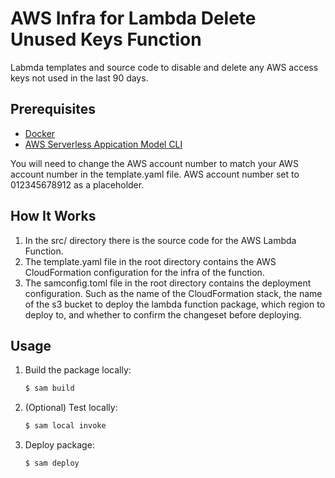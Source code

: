 # AWS Infra for Lambda Delete Unused Keys Function
Labmda templates and source code to disable and delete any AWS access keys not used in the last 90 days. 

## Prerequisites

* [Docker](https://docs.docker.com/get-docker/)
* [AWS Serverless Appication Model CLI](https://docs.aws.amazon.com/serverless-application-model/latest/developerguide/serverless-sam-cli-install.html)

You will need to change the AWS account number to match your AWS account number in the template.yaml file. AWS account number set to 012345678912 as a placeholder. 


## How It Works

1. In the src/ directory there is the source code for the AWS Lambda Function. 
2. The template.yaml file in the root directory contains the AWS CloudFormation configuration for the infra of the function. 
3. The samconfig.toml file in the root directory contains the deployment configuration. Such as the name of the CloudFormation stack, the name of the s3 bucket to deploy the lambda function package, which region to deploy to, and whether to confirm the changeset before deploying. 

## Usage

1. Build the package locally: 
   ```sh
   $ sam build 
   ```

2. (Optional) Test locally:
   ```sh
   $ sam local invoke
   ```

3. Deploy package: 
   ```sh
   $ sam deploy
   ```
